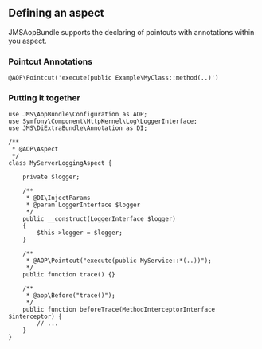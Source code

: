 
## Defining an aspect

JMSAopBundle supports the declaring of pointcuts with annotations within you aspect.

### Pointcut Annotations

    @AOP\Pointcut('execute(public Example\MyClass::method(..)')

### Putting it together

    use JMS\AopBundle\Configuration as AOP;
    use Symfony\Component\HttpKernel\Log\LoggerInterface;
    use JMS\DiExtraBundle\Annotation as DI;

    /**
     * @AOP\Aspect
     */
    class MyServerLoggingAspect {

        private $logger;

        /**
         * @DI\InjectParams
         * @param LoggerInterface $logger
         */
        public __construct(LoggerInterface $logger)
        {
            $this->logger = $logger;
        }

        /**
         * @AOP\Pointcut("execute(public MyService::*(..))");
         */
        public function trace() {}

        /**
         * @aop\Before("trace()");
         */
        public function beforeTrace(MethodInterceptorInterface $interceptor) {
            // ...
        }
    }

